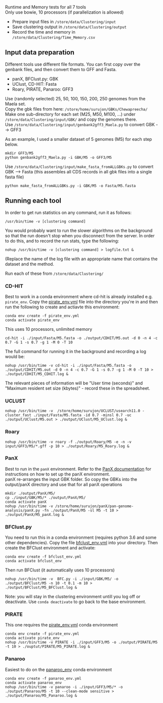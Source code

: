 Runtime and Memory tests for all 7 tools      
Only use bowie, 10 processors (if parallelization is allowed)    

* Prepare input files in ```/store/data/Clustering/input```
* Save clustering output in ```/store/data/Clustering/output```
* Record the time and memory in ```/store/data/Clustering/Time_Memory.csv```



## Input data preparation

Different tools use different file formats. You can first copy over the genbank files, and then convert them to GFF and Fasta. 
* panX, BFClust.py: GBK
* UClust, CD-HIT: Fasta
* Roary, PIRATE, Panaroo: GFF3

Use (randomly selected) 25, 50, 100, 150, 200, 250 genomes from the Maela set.     
Copy the gbk files from here: ```/store/home/surujon/GBKs/Chewapreecha/```    
Make one sub-directory for each set (M25, M50, M100, ...) under ```/store/data/Clustering/input/GBK/``` and copy the genomes there.     
Use ```/store/data/Clustering/input/genbank2gff3_Maela.py``` to convert GBK --> GFF3    

As an example, I used a smaller dataset of 5 genomes (M5) for each step below.     

```
mkdir GFF3/M5
python genbank2gff3_Maela.py -i GBK/M5 -o GFF3/M5
```

Use ```/store/data/Clustering/input/make_fasta_fromALLGBKs.py``` to convert GBK --> Fasta
(this assembles all CDS records in all gbk files into a single fasta file)

```
python make_fasta_fromALLGBKs.py -i GBK/M5 -o Fasta/M5.fasta
```

## Running each tool

In order to get run statistics on any command, run it as follows: 
```
/usr/bin/time -v [clustering command]
```
You would probably want to run the slower algorithms on the background so that the run doesn't stop when you disconnect from the server. In order to do this, and to record the run stats, type the following: 
```
nohup /usr/bin/time -v [clustering command] > logfile.txt &
```
(Replace the name of the log file with an appropriate name that contains the dataset and the method.     

Run each of these from ```/store/data/Clustering/```
### CD-HIT
Best to work in a conda environment where cd-hit is already installed e.g. ```pirate_env```. Copy the [pirate_env.yml](https://github.com/dsurujon/BFClust_scripts_data/blob/master/protocols/pirate_env.yml) file into the directory you're in and then run the following to create and actiavte this environment: 
```
conda env create -f pirate_env.yml    
conda activate pirate_env
```

This uses 10 processors, unlimited memory
```
cd-hit -i ./input/Fasta/M5.fasta -o ./output/CDHIT/M5.out -d 0 -n 4 -c 0.7 -G 1 -s 0.7 -g 1 -M 0 -T 10
```

The full command for running it in the background and recording a log would be:     
```
nohup /usr/bin/time -v cd-hit -i ./input/Fasta/M5.fasta -o ./output/CDHIT/M5.out -d 0 -n 4 -c 0.7 -G 1 -s 0.7 -g 1 -M 0 -T 10 > ./output/CDHIT/M5_CDHIT.log &
```

The relevant pieces of information will be "User time (seconds)" and "Maximum resident set size (kbytes)" - record these in the spreadsheet.     

### UCLUST
```
nohup /usr/bin/time -v  /store/home/surujon/UCLUST/usearch11.0 -cluster_fast ./input/Fasta/M5.fasta -id 0.7 -minsl 0.7 -uc ./output/UClust/M5.out > ./output/UClust/M5_UClust.log &
```

### Roary
```
nohup /usr/bin/time -v roary -f ./output/Roary/M5 -e -n -v input/GFF3/M5/*.gff -p 10 > ./output/Roary/M5_Roary.log &
```

### PanX
Best to run in the ```panX``` environment. Refer to the [PanX documentation](https://github.com/neherlab/pan-genome-analysis#installing-dependencies) for instructions on how to set up the panX environment.     
panX re-arranges the input GBK folder. So copy the GBKs into the output/panX directory and use that for all panX operations
```
mkdir ./output/PanX/M5/
cp ./input/GBK/M5/* ./output/PanX/M5/
conda activate panX
nohup /usr/bin/time -v /store/home/surujon/panX/pan-genome-analysis/panX.py -fn ./output/PanX/M5 -sl M5 -t 10 > ./output/PanX/M5_panX.log &
```

### BFClust.py
You need to run this in a conda environment (requires python 3.6 and some other dependencies). Copy the file [bfclust_env.yml](https://github.com/dsurujon/BFClust_scripts_data/blob/master/protocols/bfclust_env.yml) into your directory. Then create the BFClust environment and activate:  
```
conda env create -f bfclust_env.yml    
conda activate bfclust_env
```
Then run BFClust (it automatically uses 10 processors) 
```
nohup /usr/bin/time -v  BFC.py -i ./input/GBK/M5/ -o ./output/BFClust/M5 -n 10 -t 0.1 -m 10 > ./output/BFClust/M5_BFClust.log &
```
Note: you will stay in the clustering environment untill you log off or deactivate. Use ```conda deactivate``` to go back to the base environment.     

### PIRATE
This one requires the [pirate_env.yml](https://github.com/dsurujon/BFClust_scripts_data/blob/master/protocols/pirate_env.yml) conda environment
```
conda env create -f pirate_env.yml    
conda activate pirate_env
nohup /usr/bin/time -v PIRATE -i ./input/GFF3/M5 -o ./output/PIRATE/M5 -t 10 > ./ouptut/PIRATE/M5_PIRATE.log &
```

### Panaroo 
Easiest to do on the [panaroo_env](https://github.com/dsurujon/BFClust_scripts_data/blob/master/protocols/panaroo_env.yml) conda environment
```
conda env create -f panaroo_env.yml 
conda activate panaroo_env
nohup /usr/bin/time -v panaroo -i ./input/GFF3/M5/* -o ./output/Panaroo/M5 -t 10 --clean-mode sensitive > ./output/Panaroo/M5_Panaroo.log &
```

